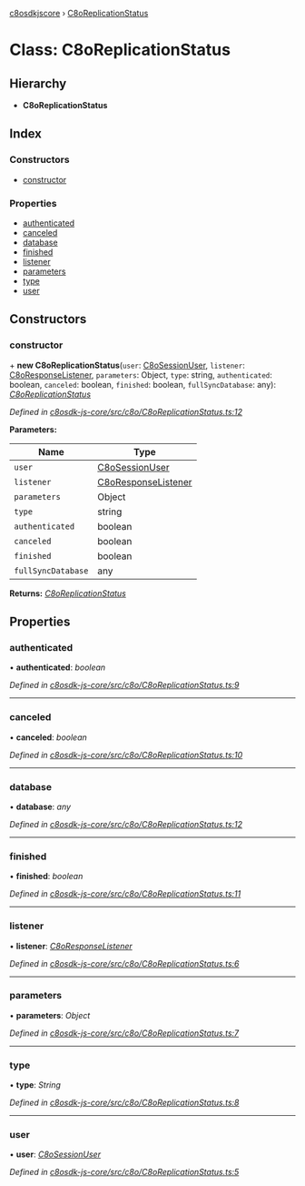 [c8osdkjscore](../README.md) › [C8oReplicationStatus](c8oreplicationstatus.md)

# Class: C8oReplicationStatus

## Hierarchy

* **C8oReplicationStatus**

## Index

### Constructors

* [constructor](c8oreplicationstatus.md#constructor)

### Properties

* [authenticated](c8oreplicationstatus.md#authenticated)
* [canceled](c8oreplicationstatus.md#canceled)
* [database](c8oreplicationstatus.md#database)
* [finished](c8oreplicationstatus.md#finished)
* [listener](c8oreplicationstatus.md#listener)
* [parameters](c8oreplicationstatus.md#parameters)
* [type](c8oreplicationstatus.md#type)
* [user](c8oreplicationstatus.md#user)

## Constructors

###  constructor

\+ **new C8oReplicationStatus**(`user`: [C8oSessionUser](c8osessionuser.md), `listener`: [C8oResponseListener](../interfaces/c8oresponselistener.md), `parameters`: Object, `type`: string, `authenticated`: boolean, `canceled`: boolean, `finished`: boolean, `fullSyncDatabase`: any): *[C8oReplicationStatus](c8oreplicationstatus.md)*

*Defined in [c8osdk-js-core/src/c8o/C8oReplicationStatus.ts:12](https://github.com/convertigo/c8osdk-angular/blob/aea59f7/src/c8o/C8oReplicationStatus.ts#L12)*

**Parameters:**

Name | Type |
------ | ------ |
`user` | [C8oSessionUser](c8osessionuser.md) |
`listener` | [C8oResponseListener](../interfaces/c8oresponselistener.md) |
`parameters` | Object |
`type` | string |
`authenticated` | boolean |
`canceled` | boolean |
`finished` | boolean |
`fullSyncDatabase` | any |

**Returns:** *[C8oReplicationStatus](c8oreplicationstatus.md)*

## Properties

###  authenticated

• **authenticated**: *boolean*

*Defined in [c8osdk-js-core/src/c8o/C8oReplicationStatus.ts:9](https://github.com/convertigo/c8osdk-angular/blob/aea59f7/src/c8o/C8oReplicationStatus.ts#L9)*

___

###  canceled

• **canceled**: *boolean*

*Defined in [c8osdk-js-core/src/c8o/C8oReplicationStatus.ts:10](https://github.com/convertigo/c8osdk-angular/blob/aea59f7/src/c8o/C8oReplicationStatus.ts#L10)*

___

###  database

• **database**: *any*

*Defined in [c8osdk-js-core/src/c8o/C8oReplicationStatus.ts:12](https://github.com/convertigo/c8osdk-angular/blob/aea59f7/src/c8o/C8oReplicationStatus.ts#L12)*

___

###  finished

• **finished**: *boolean*

*Defined in [c8osdk-js-core/src/c8o/C8oReplicationStatus.ts:11](https://github.com/convertigo/c8osdk-angular/blob/aea59f7/src/c8o/C8oReplicationStatus.ts#L11)*

___

###  listener

• **listener**: *[C8oResponseListener](../interfaces/c8oresponselistener.md)*

*Defined in [c8osdk-js-core/src/c8o/C8oReplicationStatus.ts:6](https://github.com/convertigo/c8osdk-angular/blob/aea59f7/src/c8o/C8oReplicationStatus.ts#L6)*

___

###  parameters

• **parameters**: *Object*

*Defined in [c8osdk-js-core/src/c8o/C8oReplicationStatus.ts:7](https://github.com/convertigo/c8osdk-angular/blob/aea59f7/src/c8o/C8oReplicationStatus.ts#L7)*

___

###  type

• **type**: *String*

*Defined in [c8osdk-js-core/src/c8o/C8oReplicationStatus.ts:8](https://github.com/convertigo/c8osdk-angular/blob/aea59f7/src/c8o/C8oReplicationStatus.ts#L8)*

___

###  user

• **user**: *[C8oSessionUser](c8osessionuser.md)*

*Defined in [c8osdk-js-core/src/c8o/C8oReplicationStatus.ts:5](https://github.com/convertigo/c8osdk-angular/blob/aea59f7/src/c8o/C8oReplicationStatus.ts#L5)*
